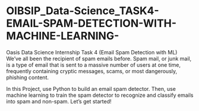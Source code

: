 # OIBSIP_Data-Science_TASK4-EMAIL-SPAM-DETECTION-WITH-MACHINE-LEARNING-
Oasis Data Science Internship Task 4 (Email Spam Detection with ML)
        We’ve all been the recipient of spam emails before. Spam mail, or junk mail, is a type of email
that is sent to a massive number of users at one time, frequently containing cryptic
messages, scams, or most dangerously, phishing content.



In this Project, use Python to build an email spam detector. Then, use machine learning to
train the spam detector to recognize and classify emails into spam and non-spam. Let’s get
started!
